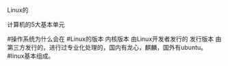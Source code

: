 Linux的

计算机的5大基本单元
 
 #操作系统为什么会在
 #Linux的版本
    内核版本
        由Linux开发者发行的
    发行版本
        由第三方发行的，进行过专业化处理的，国内有龙心，麒麟，国外有ubuntu。
#linux基本组成。
